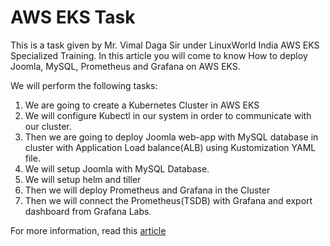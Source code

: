 # AWS EKS Task

This is a task given by Mr. Vimal Daga Sir under LinuxWorld India AWS EKS Specialized Training. In this article you will come to know How to deploy Joomla, MySQL, Prometheus and Grafana on AWS EKS.

We will perform the following tasks:
1.	We are going to create a Kubernetes Cluster in AWS EKS
2.	We will configure Kubectl in our system in order to communicate with our cluster.
3.	Then we are going to deploy Joomla web-app with MySQL database in cluster with Application Load balance(ALB) using Kustomization YAML file.
4.	We will setup Joomla with MySQL Database.
5.	We will setup helm and tiller
6.	Then we will deploy Prometheus and Grafana in the Cluster
7.	Then we will connect the Prometheus(TSDB) with Grafana and export dashboard from Grafana Labs.

For more information, read this [article](https://medium.com/@dipadityadas/deploying-joomla-mysql-prometheus-grafana-on-amazon-eks-9518b9eae480?source=friends_link&sk=27d043a26d2c2669c1e774964d550e1c) 